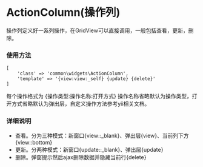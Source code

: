 # ActionColumn(操作列)

操作列定义好一系列操作，在GridView可以直接调用，一般包括查看，更新，删除。

### 使用方法

```
[
    'class' => 'common\widgets\ActionColumn',
    'template' => '{view:view:_self} {update} {delete}'
]
```

每个操作格式为 {操作类型:操作名称:打开方式}
操作名称省略默认为操作类型，打开方式省略默认为弹出层，自定义操作方法参考yii相关文档。

### 详细说明

+ 查看。分为三种模式：新窗口{view::_blank}、弹出层{view}、当前列下方{view::bottom}
+ 更新。分两种模式：新窗口{update::_blank}、弹出层{update}
+ 删除。弹窗提示然后ajax删除数据并隐藏当前行{delete}

